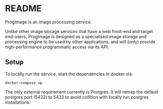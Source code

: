 # README

ProgImage is an image processing service:

Unlike other image storage services that have a web front-end and target end-users, ProgImage is designed as a specialised image storage and processing engine to be used by other applications, and will (only) provide high-performance programmatic access via its API.

## Setup

To locally run the service, start the dependencies in docker via:

```shell
docker-compose up
```

The only external requirement currently is Postgres. It will remap the default postgres port (5432) to 5433 to avoid collition with locally run postgres installations.

